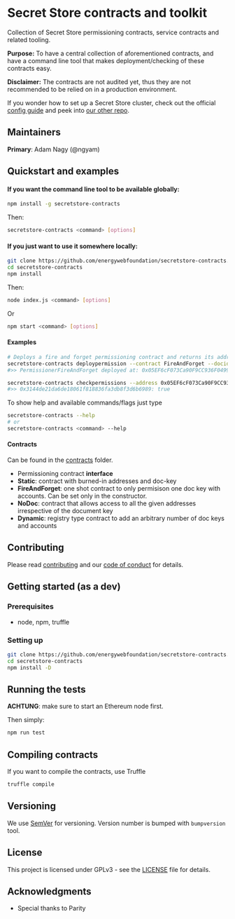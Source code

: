 # Secret Store contracts and toolkit
Collection of Secret Store permissioning contracts, service contracts and related tooling.

**Purpose:** To have a central collection of aforementioned contracts, and have a command line tool that makes deployment/checking of these contracts easy.

**Disclaimer:** The contracts are not audited yet, thus they are not recommended to be relied on in a production environment.

If you wonder how to set up a Secret Store cluster, check out the official [config guide](https://wiki.parity.io/Secret-Store-Configuration) and peek into [our other repo](https://github.com/energywebfoundation/local-tobalaba-ss-cluster).

## Maintainers

**Primary**: Adam Nagy (@ngyam)

## Quickstart and examples

#### If you want the command line tool to be available globally:
```bash
npm install -g secretstore-contracts
```
Then:
```bash
secretstore-contracts <command> [options]
```

#### If you just want to use it somewhere locally:
```bash
git clone https://github.com/energywebfoundation/secretstore-contracts.git
cd secretstore-contracts
npm install
```
Then:
```bash
node index.js <command> [options]
```
Or
```bash
npm start <command> [options]
```

#### Examples
```bash
# Deploys a fire and forget permissioning contract and returns its address
secretstore-contracts deploypermission --contract FireAndForget --docid 0xfefefefe --accounts 0x3144de21da6de18061f818836fa3db8f3d6b6989
#>> PermissionerFireAndForget deployed at: 0x05EF6cF073Ca90F9CC936F049934B27F75D7ea89

secretstore-contracts checkpermissions --address 0x05EF6cF073Ca90F9CC936F049934B27F75D7ea89 --docid 0xfefefefe --accounts 0x3144de21da6de18061f818836fa3db8f3d6b6989
#>> 0x3144de21da6de18061f818836fa3db8f3d6b6989: true
```

To show help and available commands/flags just type

```bash
secretstore-contracts --help
# or
secretstore-contracts <command> --help
```


#### Contracts
Can be found in the [contracts](contracts) folder.
 - Permissioning contract **interface**
 - **Static**: contract with burned-in addresses and doc-key
 - **FireAndForget**: one shot contract to only permisison one doc key with accounts. Can be set only in the constructor.
 - **NoDoc**: contract that allows access to all the given addresses irrespective of the document key
 - **Dynamic**: registry type contract to add an arbitrary number of doc keys and accounts


## Contributing

Please read [contributing](./CONTRIBUTING.md) and our [code of conduct](./CODE_OF_CONDUCT.md) for details.

## Getting started (as a dev)

### Prerequisites

 - node, npm, truffle

### Setting up

```bash
git clone https://github.com/energywebfoundation/secretstore-contracts.git
cd secretstore-contracts
npm install -D
```

## Running the tests

**ACHTUNG**: make sure to start an Ethereum node first.

Then simply:

```bash
npm run test
```

## Compiling contracts
If you want to compile the contracts, use Truffle
```bash
truffle compile
```

## Versioning

We use [SemVer](http://semver.org/) for versioning. Version number is bumped with `bumpversion` tool.

## License

This project is licensed under GPLv3 - see the [LICENSE](./LICENSE) file for details.

## Acknowledgments

* Special thanks to Parity